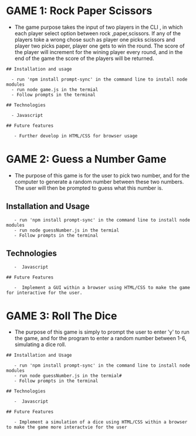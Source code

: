 # GAME 1: Rock Paper Scissors  
 
   -  The game purpose takes the input of two players in the CLI , in which each player select option between rock ,paper,scissors. If any of the players toke a wrong chose such as player one picks scissors and player two picks paper, player one gets to win the round. The score of the player will increment for the wining player every round, and in the end of the game the score of the players will be returned.
 
    ## Installation and usage
 
      - run 'npm install prompt-sync' in the command line to install node modules
      - run node game.js in the termial
      - Follow prompts in the terminal
 
    ## Technologies
 
      - Javascript
 
    ## Future features
 
       - Further develop in HTML/CSS for browser usage

# GAME 2: Guess a Number Game

   - The purpose of this game is for the user to pick two number, and for the computer to generate a random number between these two numbers. The user will then be prompted to guess what this number is.

   ## Installation and Usage

       - run 'npm install prompt-sync' in the command line to install node modules
       - run node guessNumber.js in the termial
       - Follow prompts in the terminal


   ## Technologies

       -  Javascript

    ## Future Features

       -  Implement a GUI within a browser using HTML/CSS to make the game for interactive for the user.

# GAME 3: Roll The Dice

   - The purpose of this game is simply to prompt the user to enter 'y' to run the game, and for the program to enter a random number between 1-6, simulating a dice roll.

    ## Installation and Usage 

       - run 'npm install prompt-sync' in the command line to install node modules
       - run node guessNumber.js in the termial#
       - Follow prompts in the terminal

    ## Technologies

       -  Javascript

    ## Future Features

       - Implement a simulation of a dice using HTML/CSS within a browser to make the game more interactvie for the user 

   


